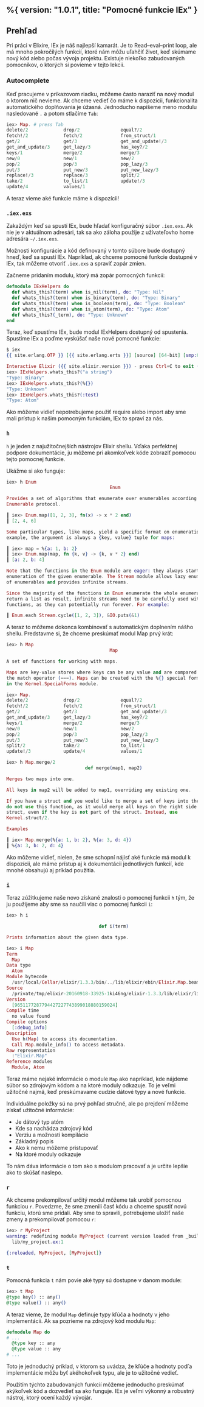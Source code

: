 %{
  version: "1.0.1",
  title: "Pomocné funkcie IEx"
}
---

## Prehľad

Pri práci v Elixire, IEx je náš najlepší kamarát.
Je to Read–eval–print loop, ale má mnoho pokročilých funkcií, ktoré nám môžu uľahčiť život, keď skúmame nový kód alebo počas vývoja projektu.
Existuje niekoľko zabudovaných pomocníkov, o ktorých si povieme v tejto lekcii.

### Autocomplete

Keď pracujeme v príkazovom riadku, môžeme často naraziť na nový modul o ktorom nič nevieme.
Ak chceme vedieť čo máme k dispozícii, funkcionalita automatického doplňovania je úžasná.
Jednoducho napíšeme meno modulu nasledované `.` a potom stlačíme `Tab`:

```elixir
iex> Map. # press Tab
delete/2             drop/2               equal?/2
fetch!/2             fetch/2              from_struct/1
get/2                get/3                get_and_update!/3
get_and_update/3     get_lazy/3           has_key?/2
keys/1               merge/2              merge/3
new/0                new/1                new/2
pop/2                pop/3                pop_lazy/3
put/3                put_new/3            put_new_lazy/3
replace!/3           replace/3            split/2
take/2               to_list/1            update!/3
update/4             values/1
```

A teraz vieme aké funkcie máme k dispozícii!

### `.iex.exs`

Zakaždým keď sa spustí IEx, bude hľadať konfiguračný súbor `.iex.exs`. Ak nie je v aktuálnom adresári, tak sa ako záloha použije z užívateľovho home adresára `~/.iex.exs`.

Možnosti konfigurácie a kód definovaný v tomto súbore bude dostupný hneď, keď sa spustí IEx. Napríklad, ak chceme pomocné funkcie dostupné v IEx, tak môžeme otvoriť `.iex.exs` a spraviť zopár zmien.

Začneme pridaním modulu, ktorý má zopár pomocných funkcií:

```elixir
defmodule IExHelpers do
  def whats_this?(term) when is_nil(term), do: "Type: Nil"
  def whats_this?(term) when is_binary(term), do: "Type: Binary"
  def whats_this?(term) when is_boolean(term), do: "Type: Boolean"
  def whats_this?(term) when is_atom(term), do: "Type: Atom"
  def whats_this?(_term), do: "Type: Unknown"
end
```

Teraz, keď spustíme IEx, bude modul IExHelpers dostupný od spustenia.
Spustime IEx a poďme vyskúšať naše nové pomocné funkcie:

```elixir
$ iex
{{ site.erlang.OTP }} [{{ site.erlang.erts }}] [source] [64-bit] [smp:8:8] [async-threads:10] [hipe] [kernel-poll:false] [dtrace]

Interactive Elixir ({{ site.elixir.version }}) - press Ctrl+C to exit (type h() ENTER for help)
iex> IExHelpers.whats_this?("a string")
"Type: Binary"
iex> IExHelpers.whats_this?(%{})
"Type: Unknown"
iex> IExHelpers.whats_this?(:test)
"Type: Atom"
```

Ako môžeme vidieť nepotrebujeme použiť require alebo import aby sme mali prístup k našim pomocným funkciám, IEx to spraví za nás.

### `h`

`h` je jeden z najužitočnejších nástrojov Elixir shellu.
Vďaka perfektnej podpore dokumentácie, ju môžeme pri akomkoľvek kóde zobraziť pomocou tejto pomocnej funkcie.

Ukážme si ako funguje:

```elixir
iex> h Enum
                                      Enum

Provides a set of algorithms that enumerate over enumerables according to the
Enumerable protocol.

┃ iex> Enum.map([1, 2, 3], fn(x) -> x * 2 end)
┃ [2, 4, 6]

Some particular types, like maps, yield a specific format on enumeration. For
example, the argument is always a {key, value} tuple for maps:

┃ iex> map = %{a: 1, b: 2}
┃ iex> Enum.map(map, fn {k, v} -> {k, v * 2} end)
┃ [a: 2, b: 4]

Note that the functions in the Enum module are eager: they always start the
enumeration of the given enumerable. The Stream module allows lazy enumeration
of enumerables and provides infinite streams.

Since the majority of the functions in Enum enumerate the whole enumerable and
return a list as result, infinite streams need to be carefully used with such
functions, as they can potentially run forever. For example:

┃ Enum.each Stream.cycle([1, 2, 3]), &IO.puts(&1)
```

A teraz to môžeme dokonca kombinovať s automatickým doplnením nášho shellu.
Predstavme si, že chceme preskúmať modul Map prvý krát:

```elixir
iex> h Map
                                      Map

A set of functions for working with maps.

Maps are key-value stores where keys can be any value and are compared using
the match operator (===). Maps can be created with the %{} special form defined
in the Kernel.SpecialForms module.

iex> Map.
delete/2             drop/2               equal?/2
fetch!/2             fetch/2              from_struct/1
get/2                get/3                get_and_update!/3
get_and_update/3     get_lazy/3           has_key?/2
keys/1               merge/2              merge/3
new/0                new/1                new/2
pop/2                pop/3                pop_lazy/3
put/3                put_new/3            put_new_lazy/3
split/2              take/2               to_list/1
update!/3            update/4             values/1

iex> h Map.merge/2
                             def merge(map1, map2)

Merges two maps into one.

All keys in map2 will be added to map1, overriding any existing one.

If you have a struct and you would like to merge a set of keys into the struct,
do not use this function, as it would merge all keys on the right side into the
struct, even if the key is not part of the struct. Instead, use
Kernel.struct/2.

Examples

┃ iex> Map.merge(%{a: 1, b: 2}, %{a: 3, d: 4})
┃ %{a: 3, b: 2, d: 4}
```

Ako môžeme vidieť, nielen, že sme schopní nájisť aké funkcie má modul k dispozícii, ale máme prístup aj k dokumentácii jednotlivých funkcií, kde mnohé obsahujú aj príklad použitia.

### `i`

Teraz zúžitkujeme naše novo získané znalosti o pomocnej funkcii `h` tým, že ju použijeme aby sme sa naučili viac o pomocnej funkcii `i`:

```elixir
iex> h i

                                  def i(term)

Prints information about the given data type.

iex> i Map
Term
  Map
Data type
  Atom
Module bytecode
  /usr/local/Cellar/elixir/1.3.3/bin/../lib/elixir/ebin/Elixir.Map.beam
Source
  /private/tmp/elixir-20160918-33925-1ki46ng/elixir-1.3.3/lib/elixir/lib/map.ex
Version
  [9651177287794427227743899018880159024]
Compile time
  no value found
Compile options
  [:debug_info]
Description
  Use h(Map) to access its documentation.
  Call Map.module_info() to access metadata.
Raw representation
  :"Elixir.Map"
Reference modules
  Module, Atom
```

Teraz máme nejaké informácie o module `Map` ako napríklad, kde nájdeme súbor so zdrojovým kódom a na ktoré moduly odkazuje. To je veľmi užitočné najmä, keď preskúmavame cudzie dátové typy a nové funkcie.

Individuálne položky sú na prvý pohľad stručné, ale po prejdení môžeme získať užitočné informácie:

- Je dátový typ atóm
- Kde sa nachádza zdrojový kód
- Verziu a možnosti kompilácie
- Základný popis
- Ako k nemu môžeme pristupovať
- Na ktoré moduly odkazuje

To nám dáva informácie o tom ako s modulom pracovať a je určite lepšie ako to skúšať naslepo.

### `r`

Ak chceme prekompilovať určitý modul môžeme tak urobiť pomocnou funkciou `r`. Povedzme, že sme zmenili časť kódu a chceme spustiť novú funkciu, ktorú sme pridali. Aby sme to spravili, potrebujeme uložiť naše zmeny a prekompilovať pomocou `r`:

```elixir
iex> r MyProject
warning: redefining module MyProject (current version loaded from _build/dev/lib/my_project/ebin/Elixir.MyProject.beam)
  lib/my_project.ex:1

{:reloaded, MyProject, [MyProject]}
```

### `t`

Pomocná funkcia `t` nám povie aké typy sú dostupne v danom module:

```elixir
iex> t Map
@type key() :: any()
@type value() :: any()
```

A teraz vieme, že modul `Map` definuje typy kľúča a hodnoty v jeho implementácii.
Ak sa pozrieme na zdrojový kód modulu `Map`:

```elixir
defmodule Map do
# ...
  @type key :: any
  @type value :: any
# ...
```

Toto je jednoduchý príklad, v ktorom sa uvádza, že kľúče a hodnoty podľa implementácie môžu byť akéhokoľvek typu, ale je to užitočné vedieť.

Použitím týchto zabudovaných funkcií môžeme jednoducho preskúmať akýkoľvek kód a dozvedieť sa ako funguje. IEx je veľmi výkonný a robustný nástroj, ktorý ocení každý vývojár.
